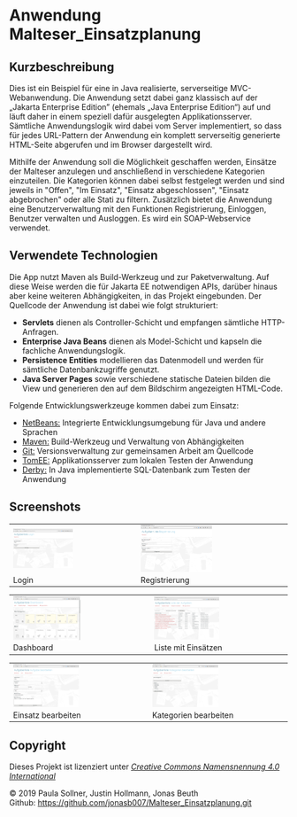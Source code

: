 ﻿Anwendung Malteser_Einsatzplanung
=========================

Kurzbeschreibung
----------------

Dies ist ein Beispiel für eine in Java realisierte, serverseitige MVC-Webanwendung.
Die Anwendung setzt dabei ganz klassisch auf der „Jakarta Enterprise Edition”
(ehemals „Java Enterprise Edition“) auf und läuft daher in einem speziell dafür
ausgelegten Applikationsserver. Sämtliche Anwendungslogik wird dabei vom Server
implementiert, so dass für jedes URL-Pattern der Anwendung ein komplett serverseitig
generierte HTML-Seite abgerufen und im Browser dargestellt wird.

Mithilfe der Anwendung soll die Möglichkeit geschaffen werden, Einsätze der Malteser anzulegen
und anschließend in verschiedene Kategorien einzuteilen. Die Kategorien können dabei selbst festgelegt
werden und sind jeweils in "Offen", "Im Einsatz", "Einsatz abgeschlossen", "Einsatz abgebrochen" oder
alle Stati zu filtern. Zusätzlich bietet die Anwendung eine Benutzerverwaltung mit den Funktionen
Registrierung, Einloggen, Benutzer verwalten und Ausloggen. Es wird ein SOAP-Webservice verwendet.

Verwendete Technologien
-----------------------

Die App nutzt Maven als Build-Werkzeug und zur Paketverwaltung. Auf diese Weise
werden die für Jakarta EE notwendigen APIs, darüber hinaus aber keine weiteren
Abhängigkeiten, in das Projekt eingebunden. Der Quellcode der Anwendung ist dabei
wie folgt strukturiert:

 * **Servlets** dienen als Controller-Schicht und empfangen sämtliche HTTP-Anfragen.
 * **Enterprise Java Beans** dienen als Model-Schicht und kapseln die fachliche Anwendungslogik.
 * **Persistence Entities** modellieren das Datenmodell und werden für sämtliche Datenbankzugriffe genutzt.
 * **Java Server Pages** sowie verschiedene statische Dateien bilden die View und generieren den
   auf dem Bildschirm angezeigten HTML-Code.

Folgende Entwicklungswerkzeuge kommen dabei zum Einsatz:

 * [NetBeans:](https://netbeans.apache.org/) Integrierte Entwicklungsumgebung für Java und andere Sprachen
 * [Maven:](https://maven.apache.org/) Build-Werkzeug und Verwaltung von Abhängigkeiten
 * [Git:](https://git-scm.com/") Versionsverwaltung zur gemeinsamen Arbeit am Quellcode
 * [TomEE:](https://tomee.apache.org/) Applikationsserver zum lokalen Testen der Anwendung
 * [Derby:](https://db.apache.org/derby/) In Java implementierte SQL-Datenbank zum Testen der Anwendung

Screenshots
-----------

<table style="max-width: 100%;">
    <tr>
        <td>
            <a href="screenshot1.png">
                <img src="screenshot1.png" style="display: block; width: 50%;" />
            </a>
        </td>
        <td>
            <a href="screenshot2.png">
                <img src="screenshot2.png" style="display: block; width: 50%;" />
            </a>
        </td>
    </tr>
    <tr>
        <td>
            Login
        </td>
        <td>
            Registrierung
        </td>
    </tr>
</table>

<table style="max-width: 100%;">
    <tr>
        <td>
            <a href="screenshot3.png">
                <img src="screenshot3.png" style="display: block; width: 50%;" />
            </a>
        </td>
        <td>
            <a href="screenshot4.png">
                <img src="screenshot4.png" style="display: block; width: 50%;" />
            </a>
        </td>
    </tr>
    <tr>
        <td>
            Dashboard
        </td>
        <td>
            Liste mit Einsätzen
        </td>
    </tr>
</table>

<table style="max-width: 100%;">
    <tr>
        <td>
            <a href="screenshot5.png">
                <img src="screenshot5.png" style="display: block; width: 50%;" />
            </a>
        </td>
        <td>
            <a href="screenshot6.png">
                <img src="screenshot6.png" style="display: block; width: 50%;" />
            </a>
        </td>
    </tr>
    <tr>
        <td>
            Einsatz bearbeiten
        </td>
        <td>
            Kategorien bearbeiten
        </td>
    </tr>
</table>

Copyright
---------

Dieses Projekt ist lizenziert unter
[_Creative Commons Namensnennung 4.0 International_](http://creativecommons.org/licenses/by/4.0/)

© 2019 Paula Sollner, Justin Hollmann, Jonas Beuth <br/>
Github: https://github.com/jonasb007/Malteser_Einsatzplanung.git <br/>